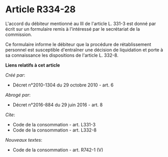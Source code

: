 # Article R334-28

L'accord du débiteur mentionné au III de l'article L. 331-3 est donné par écrit sur un formulaire remis à l'intéressé par le
secrétariat de la commission. 

Ce formulaire informe le débiteur que la procédure de rétablissement personnel est susceptible d'entraîner une décision de
liquidation et porte à sa connaissance les dispositions de l'article L. 332-8.

**Liens relatifs à cet article**

_Créé par_:

  - Décret n°2010-1304 du 29 octobre 2010 - art. 6

_Abrogé par_:

  - Décret n°2016-884 du 29 juin 2016 - art. 8

_Cite_:

  - Code de la consommation - art. L331-3
  - Code de la consommation - art. L332-8

_Nouveaux textes_:

  - Code de la consommation - art. R742-1 (V)
